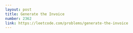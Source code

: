 ```yaml
---
layout: post
title: Generate the Invoice
number: 2362
link: https://leetcode.com/problems/generate-the-invoice
---
```

